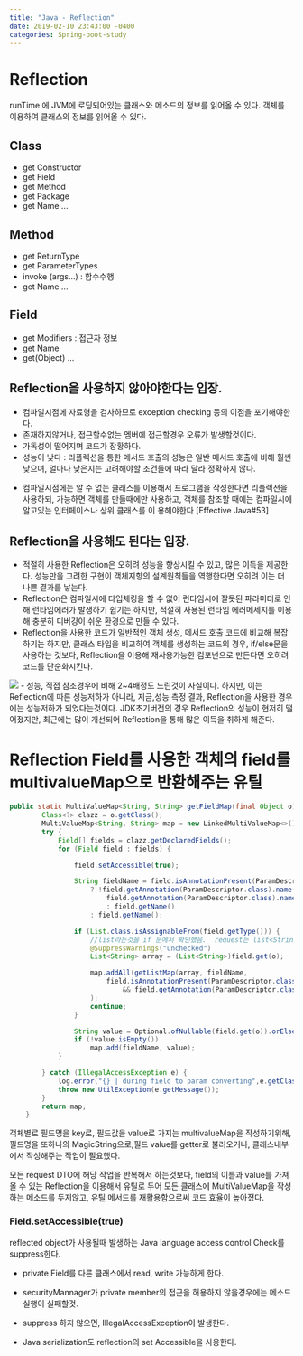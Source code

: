 ```yaml
---
title: "Java - Reflection"
date: 2019-02-10 23:43:00 -0400
categories: Spring-boot-study
---
```


# Reflection
runTime 에 JVM에 로딩되어있는 클래스와 메소드의 정보를 읽어올 수 있다.
객체를 이용하여 클래스의 정보를 읽어올 수 있다.

## Class
- get Constructor 
- get Field
- get Method
- get Package
- get Name
...

## Method
- get ReturnType
- get ParameterTypes
- invoke (args...) : 함수수행
- get Name
...

## Field
- get Modifiers : 접근자 정보
- get Name
- get(Object)
...

## Reflection을 사용하지 않아야한다는 입장.
- 컴파일시점에 자료형을 검사하므로 exception checking 등의 이점을 포기해야한다.
- 존재하지않거나, 접근할수없는 멤버에 접근할경우 오류가 발생할것이다.
- 가독성이 떨어지며 코드가 장황하다.
- 성능이 낮다 : 리플렉션을 통한 메서드 호출의 성능은 일반 메서드 호출에 비해 훨씬 낮으며, 얼마나 낮은지는 고려해야할 조건들에 따라 달라 정확하지 않다.
+ 컴파일시점에는 알 수 없는 클래스를 이용해서 프로그램을 작성한다면 리플렉션을 사용하되, 가능하면 객체를 만들때에만 사용하고, 객체를 참조할 때에는 컴파일시에 알고있는 인터페이스나 상위 클래스를 이
용해야한다
[Effective Java#53]

## Reflection을 사용해도 된다는 입장.
- 적절히 사용한 Reflection은 오히려 성능을 향상시킬 수 있고, 많은 이득을 제공한다. 성능만을 고려한 구현이 객체지향의 설계원칙들을 역행한다면 오히려 이는 더 나쁜 결과를 낳는다.
- Reflection은 컴파일시에 타입체킹을 할 수 없어 런타임시에 잘못된 파라미터로 인해 런타임에러가 발생하기 쉽기는 하지만, 적절히 사용된 런타임 에러메세지를 이용해 충분히 디버깅이 쉬운 환경으로 만들 수 있다.
- Reflection을 사용한 코드가 일반적인 객체 생성, 메서드 호출 코드에 비교해 복잡하기는 하지만, 클래스 타입을 비교하여 객체를 생성하는 코드의 경우, if/else문을 사용하는 것보다, Reflection을 이용해 재사용가능한 컴포넌으로 만든다면 오히려 코드를 단순화시킨다.
<img src="https://redirect.viglink.com/?format=go&jsonp=vglnk_155040711028610&key=5229d68d9dbd9c51df83a3e2aa5d9234&libId=js8vugpn0102syag000DA4ehk0tmu&subId=8982&loc=https%3A%2F%2Fkmongcom.wordpress.com%2F2014%2F03%2F15%2F%25EC%259E%2590%25EB%25B0%2594-%25EB%25A6%25AC%25ED%2594%258C%25EB%25A0%2589%25EC%2585%2598%25EC%2597%2590-%25EB%258C%2580%25ED%2595%259C-%25EC%2598%25A4%25ED%2595%25B4%25EC%2599%2580-%25EC%25A7%2584%25EC%258B%25A4%2F&v=1&out=https%3A%2F%2Fkmongcom.files.wordpress.com%2F2014%2F03%2Fa5.png&ref=https%3A%2F%2Fwww.google.co.kr%2F&title=%EC%9E%90%EB%B0%94%20%EB%A6%AC%ED%94%8C%EB%A0%89%EC%85%98%EC%97%90%20%EB%8C%80%ED%95%9C%20%EC%98%A4%ED%95%B4%EC%99%80%20%EC%A7%84%EC%8B%A4%20%7C%20Share%20Your%20Talents!&txt="/>
- 성능, 직접 참조경우에 비해 2~4배정도 느린것이 사실이다. 하지만, 이는 Reflection에 따른 성능저하가 아니라, 지금,성능 측정 결과, Reflection을 사용한 경우에는 성능저하가 되었다는것이다. 
JDK초기버전의 경우 Reflection의 성능이 현저히 떨어졌지만, 최근에는 많이 개선되어 Reflection을 통해 많은 이득을 취하게 해준다.


# Reflection Field를 사용한 객체의 field를 multivalueMap으로 반환해주는 유틸 

```java
public static MultiValueMap<String, String> getFieldMap(final Object o) {
		Class<?> clazz = o.getClass();
		MultiValueMap<String, String> map = new LinkedMultiValueMap<>();
		try {
			Field[] fields = clazz.getDeclaredFields();
			for (Field field : fields) {

				field.setAccessible(true);

				String fieldName = field.isAnnotationPresent(ParamDescriptor.class)
					? !field.getAnnotation(ParamDescriptor.class).name().isEmpty() ?
						field.getAnnotation(ParamDescriptor.class).name()
						: field.getName()
					: field.getName();

				if (List.class.isAssignableFrom(field.getType())) {
					//list라는것을 if 문에서 확인했음.	 request는 list<String>만을 포함함
					@SuppressWarnings("unchecked")
					List<String> array = (List<String>)field.get(o);

					map.addAll(getListMap(array, fieldName,
						field.isAnnotationPresent(ParamDescriptor.class)
							&& field.getAnnotation(ParamDescriptor.class).required())
					);
					continue;
				}

				String value = Optional.ofNullable(field.get(o)).orElse("").toString();
				if (!value.isEmpty())
					map.add(fieldName, value);
			}

		} catch (IllegalAccessException e) {
			log.error("{} | during field to param converting",e.getClass().getName());
			throw new UtilException(e.getMessage());
		}
		return map;
	}
```

객체별로 필드명을 key로, 필드값을 value로 가지는 multivalueMap을 작성하기위해,
필드명을 또하나의 MagicString으로,필드 value를 getter로 불러오거나, 클래스내부에서 작성해주는 작업이 필요했다.
 
모든 request DTO에 해당 작업을 반복해서 하는것보다, field의 이름과 value를 가져올 수 있는 Reflection을 이용해서 유틸로 두어
모든 클래스에 MultiValueMap을 작성하는 메소드를 두지않고, 유틸 메서드를 재활용함으로써 코드 효율이 높아졌다.




### Field.setAccessible(true)

reflected object가 사용될때 발생하는 Java language access control Check를 suppress한다.
- private Field를 다른 클래스에서 read, write 가능하게 한다. 
- securityMannager가 private member의 접근을 허용하지 않을경우에는 메소드실행이 실패할것.
- suppress 하지 않으면, IllegalAccessException이 발생한다. 

- Java serialization도 reflection의 set Accessible을 사용한다.

